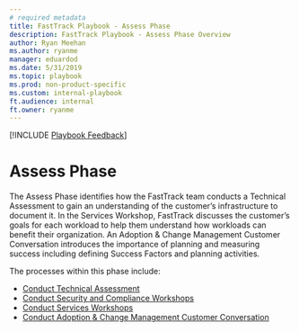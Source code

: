 ```yaml
---  
# required metadata  
title: FastTrack Playbook - Assess Phase 
description: FastTrack Playbook - Assess Phase Overview
author: Ryan Meehan  
ms.author: ryanme  
manager: eduardod  
ms.date: 5/31/2019  
ms.topic: playbook  
ms.prod: non-product-specific  
ms.custom: internal-playbook  
ft.audience: internal  
ft.owner: ryanme
---  
```

[!INCLUDE [Playbook Feedback](./includes/questions-feedback.md)]
# Assess Phase

The Assess Phase identifies how the FastTrack team conducts a Technical
Assessment to gain an understanding of the customer’s infrastructure to document
it. In the Services Workshop, FastTrack discusses the customer’s goals for each
workload to help them understand how workloads can benefit their organization. An Adoption & Change Management Customer Conversation introduces the importance of planning and measuring success including defining Success Factors and planning activities.

The processes within this phase include:
-   [Conduct Technical Assessment](assess-conduct-technical-assessment.md)
-   [Conduct Security and Compliance Workshops](assess-conduct-security-and-compliance-workshops.md)
-   [Conduct Services Workshops](assess-conduct-services-workshops.md)
-   [Conduct Adoption & Change Management Customer Conversation](assess-conduct-adoption-and-change-management-conversation.md)


